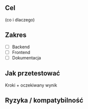## Cel
(co i dlaczego)

## Zakres
- [ ] Backend
- [ ] Frontend
- [ ] Dokumentacja

## Jak przetestować
Kroki + oczekiwany wynik

## Ryzyka / kompatybilność
